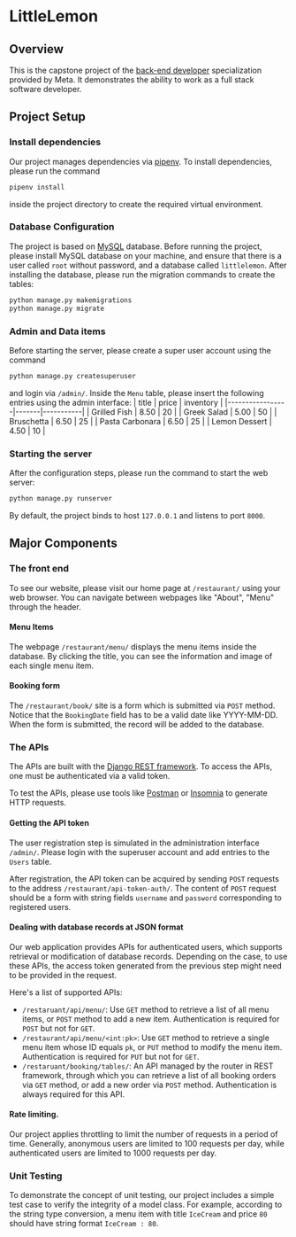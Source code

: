 # LittleLemon
## Overview
This is the capstone project of the [back-end developer](https://www.coursera.org/professional-certificates/meta-back-end-developer) specialization provided by Meta. 
It demonstrates the ability to work as a full stack software developer.

## Project Setup
### Install dependencies
Our project manages dependencies via [pipenv](https://pipenv.pypa.io/en/latest/). To install dependencies, please run the command 
```bash
pipenv install
```
inside the project directory to create the required virtual environment.

### Database Configuration
The project is based on [MySQL](https://www.mysql.com/) database. Before running the project, please install MySQL database on your machine, and ensure that there is a user called `root` without password, and a database called `littlelemon`. 
After installing the database, please run the migration commands to create the tables:
```bash
python manage.py makemigrations
python manage.py migrate
```
### Admin and Data items
Before starting the server, please create a super user account using the command
```bash
python manage.py createsuperuser
```
and login via `/admin/`. Inside the `Menu` table, please insert the following entries using the admin interface:
| title           | price | inventory |
|-----------------|-------|-----------|
| Grilled Fish    | 8.50  | 20        |
| Greek Salad     | 5.00  | 50        |
| Bruschetta      | 6.50  | 25        |
| Pasta Carbonara | 6.50  | 25        |
| Lemon Dessert   | 4.50  | 10        |
### Starting the server
After the configuration steps, please run the command to start the web server:
```bash
python manage.py runserver
```
By default, the project binds to host `127.0.0.1` and listens to port `8000`. 

## Major Components
### The front end
To see our website, please visit our home page at `/restaurant/` using your web browser. You can navigate between webpages like "About", "Menu" through the header. 
#### Menu Items
The webpage `/restaurant/menu/` displays the menu items inside the database. By clicking the title, you can see the information and image of each single menu item.
#### Booking form
The `/restaurant/book/` site is a form which is submitted via `POST` method. Notice that the `BookingDate` field has to be a valid date like YYYY-MM-DD. When the form is submitted, the record will be added to the database.

### The APIs
The APIs are built with the [Django REST framework](https://www.django-rest-framework.org/). To access the APIs, one must be authenticated via a valid token. 

To test the APIs, please use tools like [Postman](https://www.postman.com/) or [Insomnia](https://insomnia.rest/) to generate HTTP requests.
#### Getting the API token
The user registration step is simulated in the administration interface `/admin/`. Please login with the superuser account and add entries to the `Users` table.

After registration, the API token can be acquired by sending `POST` requests to the address `/restaurant/api-token-auth/`. The content of `POST` request should be a form with string fields `username` and `password` corresponding to registered users. 
#### Dealing with database records at JSON format
Our web application provides APIs for authenticated users, which supports retrieval or modification of database records. Depending on the case, to use these APIs, the access token generated from the previous step might need to be provided in the request.

Here's a list of supported APIs:
* `/restaruant/api/menu/`: Use `GET` method to retrieve a list of all menu items, or `POST` method to add a new item. Authentication is required for `POST` but not for `GET`. 
* `/restaurant/api/menu/<int:pk>`: Use `GET` method to retrieve a single menu item whose ID equals `pk`, or `PUT` method to modify the menu item. Authentication is required for `PUT` but not for `GET`. 
* `/restaruant/booking/tables/`: An API managed by the router in REST framework, through which you can retrieve a list of all booking orders via `GET` method, or add a new order via `POST` method. Authentication is always required for this API.
#### Rate limiting.
Our project applies throttling to limit the number of requests in a period of time. Generally, anonymous users are limited to 100 requests per day, while authenticated users are limited to 1000 requests per day.

### Unit Testing
To demonstrate the concept of unit testing, our project includes a simple test case to verify the integrity of a model class. For example, according to the string type conversion, a menu item with title `IceCream` and price `80` should have string format `IceCream : 80`.
